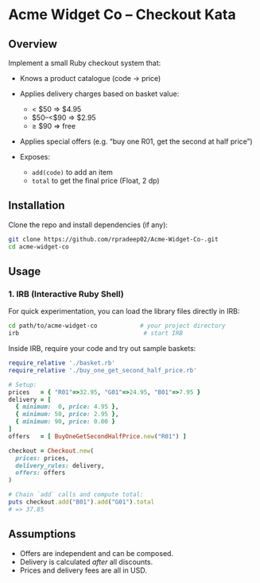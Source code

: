 # Acme Widget Co – Checkout Kata

## Overview

Implement a small Ruby checkout system that:

* Knows a product catalogue (code → price)
* Applies delivery charges based on basket value:

  * < \$50 ⇒ \$4.95
  * \$50–<\$90 ⇒ \$2.95
  * ≥ \$90 ⇒ free
* Applies special offers (e.g. “buy one R01, get the second at half price”)
* Exposes:

  * `add(code)` to add an item
  * `total` to get the final price (Float, 2 dp)

## Installation

Clone the repo and install dependencies (if any):

```bash
git clone https://github.com/rpradeep02/Acme-Widget-Co-.git
cd acme-widget-co
```

## Usage

### 1. IRB (Interactive Ruby Shell)

For quick experimentation, you can load the library files directly in IRB:

```bash
cd path/to/acme-widget-co            # your project directory
irb                                   # start IRB
```

Inside IRB, require your code and try out sample baskets:

```ruby
require_relative './basket.rb'
require_relative './buy_one_get_second_half_price.rb'

# Setup:
prices   = { "R01"=>32.95, "G01"=>24.95, "B01"=>7.95 }
delivery = [
  { minimum:  0, price: 4.95 },
  { minimum: 50, price: 2.95 },
  { minimum: 90, price: 0.00 }
]
offers   = [ BuyOneGetSecondHalfPrice.new("R01") ]

checkout = Checkout.new(
  prices: prices,
  delivery_rules: delivery,
  offers: offers
)

# Chain `add` calls and compute total:
puts checkout.add("B01").add("G01").total
# => 37.85
```


## Assumptions

* Offers are independent and can be composed.
* Delivery is calculated *after* all discounts.
* Prices and delivery fees are all in USD.
